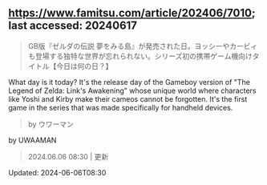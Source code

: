 ## https://www.famitsu.com/article/202406/7010; last accessed: 20240617

> GB版『ゼルダの伝説 夢をみる島』が発売された日。ヨッシーやカービィも登場する独特な世界が忘れられない。シリーズ初の携帯ゲーム機向けタイトル【今日は何の日？】

What day is it today? It's the release day of the Gameboy version of "The Legend of Zelda: Link's Awakening" whose unique world where characters like Yoshi and Kirby make their cameos cannot be forgotten. It's the first game in the series that was made specifically for handheld devices. 

> by ウワーマン

by UWAAMAN

> 2024.06.06 08:30 | 更新

Updated: 2024-06-06T08:30

